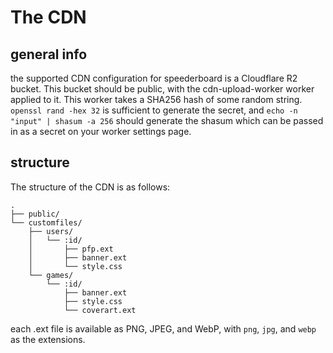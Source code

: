 # The CDN

## general info

the supported CDN configuration for speederboard is a Cloudflare R2 bucket. This bucket should be public,
with the cdn-upload-worker worker applied to it. This worker takes a SHA256 hash of some random string.
`openssl rand -hex 32` is sufficient to generate the secret, and `echo -n "input" | shasum -a 256` should generate
the shasum which can be passed in as a secret on your worker settings page.

## structure

The structure of the CDN is as follows:

```text
.
├── public/
└── customfiles/
    ├── users/
    │   └── :id/
    │       ├── pfp.ext
    │       ├── banner.ext
    │       └── style.css
    └── games/
        └── :id/
            ├── banner.ext
            ├── style.css
            └── coverart.ext
```

each .ext file is available as PNG, JPEG, and WebP, with `png`, `jpg`, and `webp` as the extensions.
